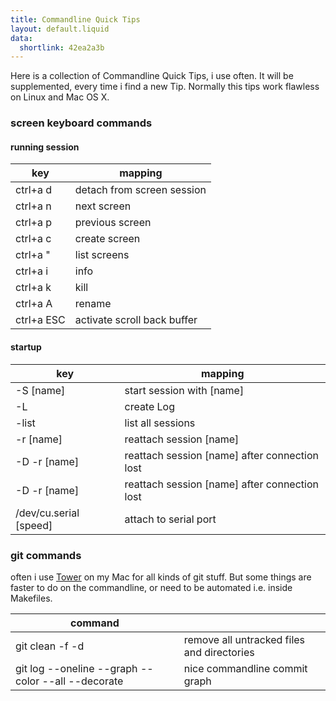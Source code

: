 ```yaml
---
title: Commandline Quick Tips
layout: default.liquid
data:
  shortlink: 42ea2a3b
---
```

Here is a collection of Commandline Quick Tips, i use often. It will be supplemented, every time i 
find a new Tip. Normally this tips work flawless on Linux and Mac OS X.

### screen keyboard commands

#### running session

<table>
	<thead>
		<tr><th>key</th><th>mapping</th></tr>
	</thead>
	<tbody>
		<tr><td>ctrl+a d</td><td>detach from screen session</td></tr>
		<tr><td>ctrl+a n</td><td>next screen</td></tr>
		<tr><td>ctrl+a p</td><td>previous screen</td></tr>
		<tr><td>ctrl+a c</td><td>create screen</td></tr>
		<tr><td>ctrl+a "</td><td>list screens</td></tr>
		<tr><td>ctrl+a i</td><td>info</td></tr>
		<tr><td>ctrl+a k</td><td>kill</td></tr>
		<tr><td>ctrl+a A</td><td>rename</td></tr>
		<tr><td>ctrl+a ESC</td><td>activate scroll back buffer</td></tr>
	</tbody>
</table>

#### startup

<table>
	<thead>
		<tr><th>key</th><th>mapping</th></tr>
	</thead>
	<tbody>
		<tr><td>-S [name]</td><td>start session with [name]</td></tr>
		<tr><td>-L</td><td>create Log</td></tr>
		<tr><td>-list</td><td>list all sessions</td></tr>
		<tr><td>-r [name]</td><td>reattach session [name]</td></tr>
		<tr><td>-D -r [name]</td><td>reattach session [name] after connection lost</td></tr>
		<tr><td>-D -r [name]</td><td>reattach session [name] after connection lost</td></tr>
		<tr><td>/dev/cu.serial [speed]</td><td>attach to serial port</td></tr>
	</tbody>
</table>

### git commands

often i use [Tower](https://www.git-tower.com/) on my Mac for all kinds of git stuff. But some 
things are faster to do on the commandline, or need to be automated i.e. inside Makefiles.

<table>
	<thead>
		<tr><th>command</th><th></th></tr>
	</thead>
	<tbody>
		<tr>
			<td>git clean -f -d</td>
			<td>remove all untracked files and directories</td>
		</tr>
		<tr>
			<td>git log --oneline --graph --color --all --decorate</td>
			<td>nice commandline commit graph</td>
		</tr>
	</tbody>
</table>
